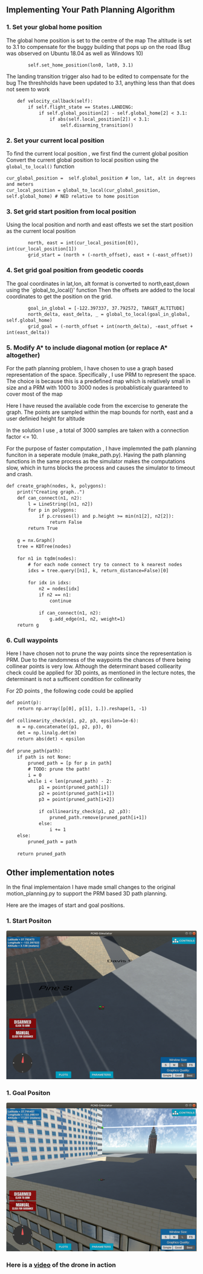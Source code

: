 ## Implementing Your Path Planning Algorithm

### 1. Set your global home position

The global home position is set to the centre of the map
The altitude is set to 3.1 to compensate for the buggy building that pops up on the road
(Bug was observed on Ubuntu 18.04 as well as Windows 10)

```
        self.set_home_position(lon0, lat0, 3.1)
```
The landing transition trigger also had to be edited to compensate for the bug
The threshholds have been updated to 3.1, anything less than that does not seem to work
```
    def velocity_callback(self):
        if self.flight_state == States.LANDING:
            if self.global_position[2] - self.global_home[2] < 3.1:
                if abs(self.local_position[2]) < 3.1:
                    self.disarming_transition()
```

### 2. Set your current local position

To find the current local position , we first find the current global position
Convert the current global position to local position using the `global_to_local()` function 

```
cur_global_position =  self.global_position # lon, lat, alt in degrees and meters
cur_local_position = global_to_local(cur_global_position, self.global_home) # NED relative to home position
```

### 3. Set grid start position from local position

Using the local position and north and east offests we set the start position as the current local position

```
        north, east = int(cur_local_position[0]), int(cur_local_position[1])
        grid_start = (north + (-north_offset), east + (-east_offset))
```

### 4. Set grid goal position from geodetic coords

The goal coordinates in lat,lon, alt format is converted to north,east,down using the `global_to_local()' function
Then the offsets are added to the local coordinates to get the position on the grid.

```
        goal_in_global = [-122.397337, 37.792572, TARGET_ALTITUDE]
        north_delta, east_delta, _ = global_to_local(goal_in_global, self.global_home)
        grid_goal = (-north_offset + int(north_delta), -east_offset + int(east_delta))
```

### 5. Modify A* to include diagonal motion (or replace A* altogether)

For the path planning problem, I have chosen to use a graph based representation of the space.
Specifically , I use PRM to represent the space. The choice is because this is a predefined map which is relatively small in size and a PRM with 1000 to 3000 nodes is probablisticaly guaranteed to cover most of the map

Here I have reused the available code from the excercise to generate the graph.
The points are sampled within the map bounds for north, east and a user definied height for altitude

In the solution I use , a total of 3000 samples are taken with a connection factor <= 10.

For the purpose of faster computation , I have implemnted the path planning funciton in a seperate module (make_path.py). Having the path planning functions in the same process as the simulator makes the computations slow, which in turns blocks the process and causes the simulator to timeout and crash.

```
def create_graph(nodes, k, polygons):
    print("Creating graph..")
    def can_connect(n1, n2):
        l = LineString([n1, n2])
        for p in polygons:
            if p.crosses(l) and p.height >= min(n1[2], n2[2]):
                return False
        return True

    g = nx.Graph()
    tree = KDTree(nodes)

    for n1 in tqdm(nodes):
        # for each node connect try to connect to k nearest nodes
        idxs = tree.query([n1], k, return_distance=False)[0]
        
        for idx in idxs:
            n2 = nodes[idx]
            if n2 == n1:
                continue
                
            if can_connect(n1, n2):
                g.add_edge(n1, n2, weight=1)
    return g
```

### 6. Cull waypoints 

Here I have chosen not to prune the way points since the representation is PRM.
Due to the randomness of the waypoints the chances of there being collinear points is very low.
Although the determinant based colliearity check could be applied for 3D points, as mentioned in the lecture notes, the determinant is not a sufficent condition for collinearity

For 2D points , the following code could be applied

```
def point(p):
    return np.array([p[0], p[1], 1.]).reshape(1, -1)

def collinearity_check(p1, p2, p3, epsilon=1e-6):   
    m = np.concatenate((p1, p2, p3), 0)
    det = np.linalg.det(m)
    return abs(det) < epsilon

def prune_path(path):
    if path is not None:
        pruned_path = [p for p in path]
        # TODO: prune the path!
        i = 0
        while i < len(pruned_path) - 2:
            p1 = point(pruned_path[i])
            p2 = point(pruned_path[i+1])
            p3 = point(pruned_path[i+2])
            
            if collinearity_check(p1, p2 ,p3):
                pruned_path.remove(pruned_path[i+1])
            else:
                i += 1
    else:
        pruned_path = path
        
    return pruned_path

```

## Other implementation notes

In the final implementaion I have made small changes to the original motion_planning.py to support the PRM based 3D path planning.

Here are the images of start and goal positions.


### 1. Start Positon
![Drone Start Position](./misc/start_drone.png)

### 1. Goal Positon
![Drone Goal Position](./misc/goal_drone.png)

### Here is a <a href="https://youtu.be/TR6J0TWS7p0">video</a> of the drone in action

